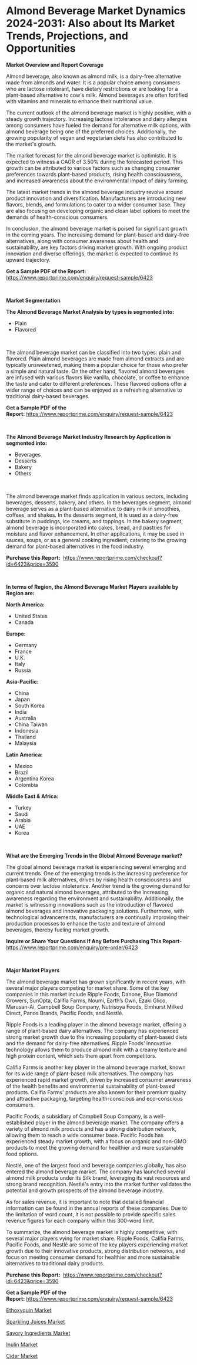 <p><h1>Almond Beverage Market Dynamics 2024-2031: Also about Its Market Trends, Projections, and Opportunities</h1></p><p><strong>Market Overview and Report Coverage</strong></p>
<p><p>Almond beverage, also known as almond milk, is a dairy-free alternative made from almonds and water. It is a popular choice among consumers who are lactose intolerant, have dietary restrictions or are looking for a plant-based alternative to cow's milk. Almond beverages are often fortified with vitamins and minerals to enhance their nutritional value.</p><p>The current outlook of the almond beverage market is highly positive, with a steady growth trajectory. Increasing lactose intolerance and dairy allergies among consumers have fueled the demand for alternative milk options, with almond beverage being one of the preferred choices. Additionally, the growing popularity of vegan and vegetarian diets has also contributed to the market's growth.</p><p>The market forecast for the almond beverage market is optimistic. It is expected to witness a CAGR of 3.50% during the forecasted period. This growth can be attributed to various factors such as changing consumer preferences towards plant-based products, rising health consciousness, and increased awareness about the environmental impact of dairy farming.</p><p>The latest market trends in the almond beverage industry revolve around product innovation and diversification. Manufacturers are introducing new flavors, blends, and formulations to cater to a wider consumer base. They are also focusing on developing organic and clean label options to meet the demands of health-conscious consumers.</p><p>In conclusion, the almond beverage market is poised for significant growth in the coming years. The increasing demand for plant-based and dairy-free alternatives, along with consumer awareness about health and sustainability, are key factors driving market growth. With ongoing product innovation and diverse offerings, the market is expected to continue its upward trajectory.</p></p>
<p><strong>Get a Sample PDF of the Report:</strong> <a href="https://www.reportprime.com/enquiry/request-sample/6423">https://www.reportprime.com/enquiry/request-sample/6423</a></p>
<p>&nbsp;</p>
<p><strong>Market Segmentation</strong></p>
<p><strong>The Almond Beverage Market Analysis by types is segmented into:</strong></p>
<p><ul><li>Plain</li><li>Flavored</li></ul></p>
<p>&nbsp;</p>
<p><p>The almond beverage market can be classified into two types: plain and flavored. Plain almond beverages are made from almond extracts and are typically unsweetened, making them a popular choice for those who prefer a simple and natural taste. On the other hand, flavored almond beverages are infused with various flavors like vanilla, chocolate, or coffee to enhance the taste and cater to different preferences. These flavored options offer a wider range of choices and can be enjoyed as a refreshing alternative to traditional dairy-based beverages.</p></p>
<p><strong>Get a Sample PDF of the Report:</strong>&nbsp;<a href="https://www.reportprime.com/enquiry/request-sample/6423">https://www.reportprime.com/enquiry/request-sample/6423</a></p>
<p>&nbsp;</p>
<p><strong>The Almond Beverage Market Industry Research by Application is segmented into:</strong></p>
<p><ul><li>Beverages</li><li>Desserts</li><li>Bakery</li><li>Others</li></ul></p>
<p>&nbsp;</p>
<p><p>The almond beverage market finds application in various sectors, including beverages, desserts, bakery, and others. In the beverages segment, almond beverage serves as a plant-based alternative to dairy milk in smoothies, coffees, and shakes. In the desserts segment, it is used as a dairy-free substitute in puddings, ice creams, and toppings. In the bakery segment, almond beverage is incorporated into cakes, bread, and pastries for moisture and flavor enhancement. In other applications, it may be used in sauces, soups, or as a general cooking ingredient, catering to the growing demand for plant-based alternatives in the food industry.</p></p>
<p><strong>Purchase this Report:</strong>&nbsp; <a href="https://www.reportprime.com/checkout?id=6423&price=3590">https://www.reportprime.com/checkout?id=6423&price=3590</a></p>
<p>&nbsp;</p>
<p><strong>In terms of Region, the Almond Beverage Market Players available by Region are:</strong></p>
<p>
    <p> <strong> North America: </strong>
        <ul>
            <li>United States</li>
            <li>Canada</li>
        </ul>
        </p> 
    <p> <strong> Europe: </strong>
        <ul>
            <li>Germany</li>
            <li>France</li>
            <li>U.K.</li>
            <li>Italy</li>
            <li>Russia</li>
        </ul>
        </p> 
    <p> <strong> Asia-Pacific: </strong>
        <ul>
            <li>China</li>
            <li>Japan</li>
            <li>South Korea</li>
            <li>India</li>
            <li>Australia</li>
            <li>China Taiwan</li>
            <li>Indonesia</li>
            <li>Thailand</li>
            <li>Malaysia</li>
        </ul>
        </p> 
    <p> <strong> Latin America: </strong>
        <ul>
            <li>Mexico</li>
            <li>Brazil</li>
            <li>Argentina Korea</li>
            <li>Colombia</li>
        </ul>
        </p> 
    <p> <strong> Middle East & Africa: </strong>
        <ul>
            <li>Turkey</li>
            <li>Saudi</li>
            <li>Arabia</li>
            <li>UAE</li>
            <li>Korea</li>
        </ul>
    </p>
    </p>
<p>&nbsp;</p>
<p><strong>What are the Emerging Trends in the Global Almond Beverage market?</strong></p>
<p><p>The global almond beverage market is experiencing several emerging and current trends. One of the emerging trends is the increasing preference for plant-based milk alternatives, driven by rising health consciousness and concerns over lactose intolerance. Another trend is the growing demand for organic and natural almond beverages, attributed to the increasing awareness regarding the environment and sustainability. Additionally, the market is witnessing innovations such as the introduction of flavored almond beverages and innovative packaging solutions. Furthermore, with technological advancements, manufacturers are continually improving their production processes to enhance the taste and texture of almond beverages, thereby fueling market growth.</p></p>
<p><strong>Inquire or Share Your Questions If Any Before Purchasing This Report</strong>- <a href="https://www.reportprime.com/enquiry/pre-order/6423">https://www.reportprime.com/enquiry/pre-order/6423</a></p>
<p>&nbsp;</p>
<p><strong>Major Market Players</strong></p>
<p><p>The almond beverage market has grown significantly in recent years, with several major players competing for market share. Some of the key companies in this market include Ripple Foods, Danone, Blue Diamond Growers, SunOpta, Califia Farms, Noumi, Earth’s Own, Ezaki Glico, Marusan-Ai, Campbell Soup Company, Nutrisoya Foods, Elmhurst Milked Direct, Panos Brands, Pacific Foods, and Nestlé.</p><p>Ripple Foods is a leading player in the almond beverage market, offering a range of plant-based dairy alternatives. The company has experienced strong market growth due to the increasing popularity of plant-based diets and the demand for dairy-free alternatives. Ripple Foods' innovative technology allows them to produce almond milk with a creamy texture and high protein content, which sets them apart from competitors.</p><p>Califia Farms is another key player in the almond beverage market, known for its wide range of plant-based milk alternatives. The company has experienced rapid market growth, driven by increased consumer awareness of the health benefits and environmental sustainability of plant-based products. Califia Farms' products are also known for their premium quality and attractive packaging, targeting health-conscious and eco-conscious consumers.</p><p>Pacific Foods, a subsidiary of Campbell Soup Company, is a well-established player in the almond beverage market. The company offers a variety of almond milk products and has a strong distribution network, allowing them to reach a wide consumer base. Pacific Foods has experienced steady market growth, with a focus on organic and non-GMO products to meet the growing demand for healthier and more sustainable food options.</p><p>Nestlé, one of the largest food and beverage companies globally, has also entered the almond beverage market. The company has launched several almond milk products under its Silk brand, leveraging its vast resources and strong brand recognition. Nestlé's entry into the market further validates the potential and growth prospects of the almond beverage industry.</p><p>As for sales revenue, it is important to note that detailed financial information can be found in the annual reports of these companies. Due to the limitation of word count, it is not possible to provide specific sales revenue figures for each company within this 300-word limit.</p><p>To summarize, the almond beverage market is highly competitive, with several major players vying for market share. Ripple Foods, Califia Farms, Pacific Foods, and Nestlé are some of the key players experiencing market growth due to their innovative products, strong distribution networks, and focus on meeting consumer demand for healthier and more sustainable alternatives to traditional dairy products.</p></p>
<p><strong>Purchase this Report:</strong>&nbsp;&nbsp;<a href="https://www.reportprime.com/checkout?id=6423&price=3590">https://www.reportprime.com/checkout?id=6423&price=3590</a></p>
<p></p>
<p><strong>Get a Sample PDF of the Report:</strong>&nbsp;<a href="https://www.reportprime.com/enquiry/request-sample/6423">https://www.reportprime.com/enquiry/request-sample/6423</a></p>
<p><p><a href="https://github.com/maliyahmorrow6654/Market-Research-Report-List-2/blob/main/ethoxyquin-market.md">Ethoxyquin Market</a></p><p><a href="https://github.com/ambrozg/Market-Research-Report-List-2/blob/main/sparkling-juices-market.md">Sparkling Juices Market</a></p><p><a href="https://github.com/deliacustodio40/Market-Research-Report-List-2/blob/main/savory-ingredients-market.md">Savory Ingredients Market</a></p><p><a href="https://github.com/dzharov81/Market-Research-Report-List-2/blob/main/inulin-market.md">Inulin Market</a></p><p><a href="https://github.com/scarol104/Market-Research-Report-List-2/blob/main/cider-market.md">Cider Market</a></p></p>